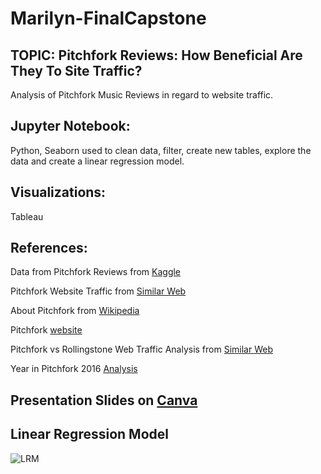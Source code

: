 # Marilyn-FinalCapstone

## TOPIC: Pitchfork Reviews: How Beneficial Are They To Site Traffic?
Analysis of Pitchfork Music Reviews in regard to website traffic. 

## Jupyter Notebook: 
Python, Seaborn used to clean data, filter, create new tables, explore the data and create a linear regression model. 

## Visualizations: 
Tableau 

## References: 

Data from Pitchfork Reviews from [Kaggle](https://www.kaggle.com/nolanbconaway/pitchfork-data?select=database.sqlite)

Pitchfork Website Traffic from [Similar Web](https://www.similarweb.com/website/pitchfork.com/)

About Pitchfork from [Wikipedia](https://en.wikipedia.org/wiki/Pitchfork_(website))

Pitchfork [website](https://pitchfork.com/masthead/)

Pitchfork vs Rollingstone Web Traffic Analysis from [Similar Web](https://www.similarweb.com/website/pitchfork.com?competitors=rollingstone.com)

Year in Pitchfork 2016 [Analysis](https://imgur.com/a/MNMwn)


## Presentation Slides on [Canva](https://www.canva.com/design/DAEIXIiv3wI/ssCXK1KZqVOh5lXHZn6b4A/view?utm_content=DAEIXIiv3wI&utm_campaign=designshare&utm_medium=link&utm_source=publishsharelink)

## Linear Regression Model 
![LRM](https://lh3.googleusercontent.com/gKWOXr2kRZK56Cpy2jZ0J5U2JncsPEVRIV9EeoyKpfzaM88IVMZ71JcHaNbuzchcIA08QgAAPrmsLaKHsuvC1UfEA7-lS5WSmmDu2i6mm11gQtGYarHDibCegcgEsdYjKg75GSV4SGCmB2W2tCWUrNrLlwr0KNYmOB_1j9qeoVIzDTbr8qBCNpaBSzL5c9EPgKSr4_mPWXHnkJZnABcx8ZopCQh9nfoWzeLmCBsgyt6ZN6wxbC6rZzzPh3IW7gGyRu6kSD6PVyXqTEdgWCPXZYOZoVMIEtZTAwXRzRIyPUKcDs-JnI80yKzSX06wwJ0fXPcHtYw5b7SRJaoTFaIOWySuYMVGX20PdlYo2X4msGwtvkmpjJeqhqGjCkyysCrDnpy2x1WlwZT99Hfm1tO6xCsLpgVXLHWbPqXONtciuvflEeI4LX_9CuTWtlGhlr4Z8IImZNb6J0P4Bdl4uGxGdSbPgCt2vptwS5eMYk3lQJrUkHas6aLiPfsmyV35TEQ5GqX2kz00LkJu1MhUdBwirBeWBGpLMs6_IQX-fi5CcZUouPM-NDm1NfpmbHd-pvpUZ0dYCH9isLNUnHQLC1vlzIBH6Uz8hJ3yN3FBPoOmUeXCryaNik9c8ck9p-NmqxJqKxMib7EMMnqJgnAMghICNodm9ONpqhe6V0beMHFWeRQyvIfpyDUz5WQa99wz=w415-h598-no?authuser=0)

